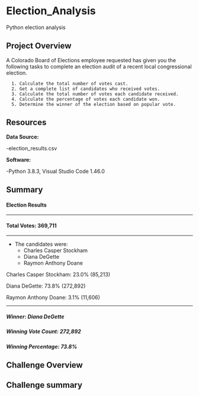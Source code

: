 # Election_Analysis
Python election analysis

## Project Overview

A Colorado Board of Elections employee requested has given you the following tasks to complete an election audit of a recent local congressional election. 


	  1. Calculate the total number of votes cast. 
  	  2. Get a complete list of candidates who received votes. 
	  3. Calculate the total number of votes each candidate received. 
	  4. Calculate the percentage of votes each candidate won. 
	  5. Determine the winner of the election based on popular vote.
    
    
## Resources

**Data Source:**

-election_results.csv

**Software:** 

-Python 3.8.3, Visual Studio Code 1.46.0

## Summary

#### Election Results
-------------------------
#### Total Votes: 369,711
-------------------------
* The candidates were:
	- Charles Casper Stockham
	- Diana DeGette
	- Raymon Anthony Doane
	
Charles Casper Stockham: 23.0% (85,213)

Diana DeGette: 73.8% (272,892)

Raymon Anthony Doane: 3.1% (11,606)

-------------------------
##### Winner: Diana DeGette
##### Winning Vote Count: 272,892
##### Winning Percentage: 73.8%

## Challenge Overview

  
## Challenge summary

